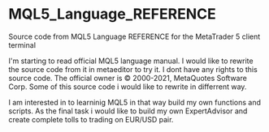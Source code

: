 # MQL5_Language_REFERENCE
Source code from MQL5 Language REFERENCE for the MetaTrader 5 client terminal

I'm starting to read official MQL5 language manual. I would like to rewrite the source code from it in metaeditor to try it.
I dont have any rights to this source code. The official owner is © 2000-2021, MetaQuotes Software Corp.
Some of this source code i would like to rewrite in differrent way.

I am interested in to learninig MQL5 in that way build my own functions and scripts. As the final task i would like
to build my own ExpertAdvisor and create complete tolls to trading on EUR/USD pair. 
